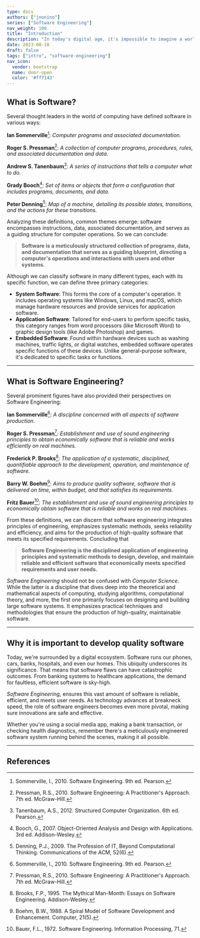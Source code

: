 ```yaml
---
type: docs
authors: ["jnonino"]
series: ["Software Engineering"]
nav_weight: 100
title: "Introduction"
description: "In today's digital age, it's impossible to imagine a world without software. From the apps we use daily to sophisticated systems that run entire cities, software is an intricate part of our lives. If you're at the beginning of your journey into the world of software, this article will provide a foundational understanding of what software is, what software engineering entails, and the paramount significance of both in today's world."
date: 2023-08-10
draft: false
tags: ["intro", "software-engineering"]
nav_icon:
  vendor: bootstrap
  name: door-open
  color: '#ff7143'
---
```


## What is Software?

Several thought leaders in the world of computing have defined software in various ways:

**Ian Sommerville**[^1]:
*Computer programs and associated documentation.*

**Roger S. Pressman**[^2]:
*A collection of computer programs, procedures, rules, and associated documentation and data.*

**Andrew S. Tanenbaum**[^3]:
*A series of instructions that tells a computer what to do.*

**Grady Booch**[^4]:
*Set of items or objects that form a configuration that includes programs, documents, and data.*

**Peter Denning**[^5]:
*Map of a machine, detailing its possible states, transitions, and the actions for these transitions.*

Analyzing these definitions, common themes emerge: software encompasses instructions, data, associated documentation, and serves as a guiding structure for computer operations. So we can conclude:

>**Software is a meticulously structured collection of programs, data, and documentation that serves as a guiding blueprint, directing a computer's operations and interactions with users and other systems.**

Although we can classify software in many different types, each with its specific function, we can define three primary categories:
- **System Software**: This forms the core of a computer's operation. It includes operating systems like Windows, Linux, and macOS, which manage hardware resources and provide services for application software.
- **Application Software**: Tailored for end-users to perform specific tasks, this category ranges from word processors (like Microsoft Word) to graphic design tools (like Adobe Photoshop) and games.
- **Embedded Software**: Found within hardware devices such as washing machines, traffic lights, or digital watches, embedded software operates specific functions of these devices. Unlike general-purpose software, it's dedicated to specific tasks or functions.

---

## What is Software Engineering?

Several prominent figures have also provided their perspectives on Software Engineering:

**Ian Sommerville**[^1]:
*A discipline concerned with all aspects of software production.*

**Roger S. Pressman**[^2]:
*Establishment and use of sound engineering principles to obtain economically software that is reliable and works efficiently on real machines.*

**Frederick P. Brooks**[^6]:
*The application of a systematic, disciplined, quantifiable approach to the development, operation, and maintenance of software.*

**Barry W. Boehm**[^7]:
*Aims to produce quality software, software that is delivered on time, within budget, and that satisfies its requirements.*

**Fritz Bauer**[^8]:
*The establishment and use of sound engineering principles to economically obtain software that is reliable and works on real machines.*

From these definitions, we can discern that software engineering integrates principles of engineering, emphasizes systematic methods, seeks reliability and efficiency, and aims for the production of high-quality software that meets its specified requirements. Concluding that

>**Software Engineering is the disciplined application of engineering principles and systematic methods to design, develop, and maintain reliable and efficient software that economically meets specified requirements and user needs.**

*Software Engineering* should not be confused with *Computer Science*. While the latter is a discipline that dives deep into the theoretical and mathematical aspects of computing, studying algorithms, computational theory, and more, the first one primarily focuses on designing and building large software systems. It emphasizes practical techniques and methodologies that ensure the production of high-quality, maintainable software.

---

## Why it is important to develop quality software

Today, we're surrounded by a digital ecosystem. Software runs our phones, cars, banks, hospitals, and even our homes. This ubiquity underscores its significance. That means that software flaws can have catastrophic outcomes. From banking systems to healthcare applications, the demand for faultless, efficient software is sky-high.

*Software Engineering*, ensures this vast amount of software is reliable, efficient, and meets user needs. As technology advances at breakneck speed, the role of software engineers becomes even more pivotal, making sure innovations are safe and effective.

Whether you're using a social media app, making a bank transaction, or checking health diagnostics, remember there's a meticulously engineered software system running behind the scenes, making it all possible.

---

## References

[^1]: Sommerville, I., 2010. Software Engineering. 9th ed. Pearson.
[^2]: Pressman, R.S., 2010. Software Engineering: A Practitioner's Approach. 7th ed. McGraw-Hill.
[^3]: Tanenbaum, A.S., 2012. Structured Computer Organization. 6th ed. Pearson.
[^4]: Booch, G., 2007. Object-Oriented Analysis and Design with Applications. 3rd ed. Addison-Wesley.
[^5]: Denning, P.J., 2009. The Profession of IT, Beyond Computational Thinking. Communications of the ACM, 52(6).
[^6]: Brooks, F.P., 1995. The Mythical Man-Month: Essays on Software Engineering. Addison-Wesley.
[^7]: Boehm, B.W., 1988. A Spiral Model of Software Development and Enhancement. Computer, 21(5).
[^8]: Bauer, F.L., 1972. Software Engineering. Information Processing, 71.
